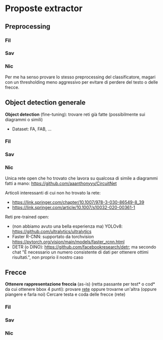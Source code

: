 # Proposte extractor


## Preprocessing


### Fil





### Sav





### Nic

Per me ha senso provare lo stesso preprocessing del classificatore, 
magari con un thresholding meno aggressivo per evitare di perdere del testo o delle frecce.



## Object detection generale

**Object detection** (fine-tuning): trovare reti già fatte (possibilmente sui diagrammi o simili)
  - Dataset: FA, FAB, ...


### Fil





### Sav





### Nic

Unica rete open che ho trovato che lavora su qualcosa di simile a diagrammi fatti a mano:
https://github.com/aaanthonyyy/CircuitNet

Articoli interessanti di cui non ho trovato la rete:

- https://link.springer.com/chapter/10.1007/978-3-030-86549-8_39
- https://link.springer.com/article/10.1007/s10032-020-00361-1

Reti pre-trained open:

- (non abbiamo avuto una bella esperienza ma) YOLOv8: https://github.com/ultralytics/ultralytics
- Faster R-CNN: supportato da torchvision https://pytorch.org/vision/main/models/faster_rcnn.html 
- DETR (o DINO): https://github.com/facebookresearch/detr; ma secondo chat "È necessario un numero consistente di dati per ottenere ottimi risultati.", non proprio il nostro caso



## Frecce

**Ottenere rappresentazione freccia** (as-is) (retta passante per test* o cod* da cui ottenere bbox 4 punti): provare [rete](https://link.springer.com/article/10.1007/s10032-020-00361-1) oppure trovarne un'altra (oppure piangere e farla noi)
Cercare testa e coda delle frecce (rete)



### Fil





### Sav





### Nic





